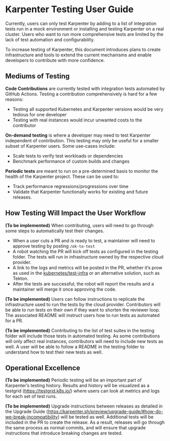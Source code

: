 # Karpenter Testing User Guide

Currently, users can only test Karpenter by adding to a list of integration tests run in a mock environment or installing and testing Karpenter on a real cluster. Users who want to run more comprehensive tests are limited by the lack of test automation and configurability.

To increase testing of Karpenter, this document introduces plans to create infrastructure and tools to extend the current mechanisms and enable developers to contribute with more confidence.

## Mediums of Testing

__Code Contributions__ are currently tested with integration tests automated by GitHub Actions. Testing a contribution comprehensively is hard for a few reasons:

* Testing all supported Kubernetes and Karpenter versions would be very tedious for one developer
* Testing with real instances would incur unwanted costs to the contributor

__On-demand testing__ is where a developer may need to test Karpenter independent of contribution. This testing may only be useful for a smaller subset of Karpenter users. Some use-cases include:

* Scale tests to verify test workloads or dependencies
* Benchmark performance of custom builds and changes

__Periodic tests__ are meant to run on a pre-determined basis to monitor the health of the Karpenter project. These can be used to:

* Track performance regressions/progressions over time
* Validate that Karpenter functionally works for existing and future releases.

## How Testing Will Impact the User Workflow

__(To be implemented)__ When contributing, users will need to go through some steps to automatically test their changes.

* When a user cuts a PR and is ready to test, a maintainer will need to approve testing by posting `/ok-to-test`
* A robot watching the PR will kick off tests as configured in the testing folder. The tests will run in infrastructure owned by the respective cloud provider.
* A link to the logs and metrics will be posted in the PR, whether it’s prow as used in the [kubernetes/test-infra](https://github.com/kubernetes/test-infra) or an alternative solution, such as Tekton.
* After the tests are successful, the robot will report the results and a maintainer will merge it once approving the code.

__(To be implemented)__ Users can follow instructions to replicate the infrastructure used to run the tests by the cloud provider. Contributors will be able to run tests on their own if they want to shorten the reviewer loop. The associated README will instruct users how to run tests as automated for a PR.

__(To be implemented)__ Contributing to the list of test suites in the testing folder will include those tests in automated testing. As some contributions will only affect real instances, contributors will need to include new tests as well. A user will be able to follow a README in the testing folder to understand how to test their new tests as well.

## Operational Excellence

__(To be implemented)__ Periodic testing will be an important part of Karpenter’s testing history. Results and history will be visualized as a testgrid (https://testgrid.k8s.io/) where users can look at metrics and logs for each set of test runs.

__(To be implemented)__ Upgrade instructions between releases as detailed in the Upgrade Guide (https://karpenter.sh/preview/upgrade-guide/#how-do-we-break-incompatibility) will be tested as well. Additional tests will be included in the PR to create the release. As a result, releases will go through the same process as normal commits, and will ensure that upgrade instructions that introduce breaking changes are tested.
